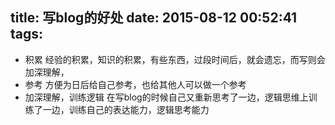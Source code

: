 title: 写blog的好处 
date: 2015-08-12 00:52:41
tags:
---

- 积累
	经验的积累，知识的积累，有些东西，过段时间后，就会遗忘，而写则会加深理解，
- 参考
 	方便为日后给自己参考，也给其他人可以做一个参考
- 加深理解，训练逻辑
	在写blog的时候自己又重新思考了一边，逻辑思维上训练了一边，训练自己的表达能力，逻辑思考能力



